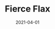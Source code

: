 ---
description: "Pattern%3A%20Fierce%20%7C%20Color%3A%20Flax%20%7C%20Width%3A%2054%u201D%20%7C%20Content%3A%2092%25%20Polyester%2C%208%25%20Linen%20%7C%20Abrasion%3A%2050%2C000%20Double%20Rubs%20-%20Wyzenbeek%20Method%20%7C%20Repeat%3A%20n/a%20%7C%20Finish%3A%20INCASE%20by%20CRYPTON%20%7C%20Flammability%3A%20NFPA%20260%2C%20UFAC%20Class%201%2C%20CAL%20117%20%7C%20Applications%3A%20Contract%20/%20Hospitality%2C%20Residential%20%7C%20"
tags: 
  - "Lark Fontaine"
  - "Fierce"
  - "Textiles"
image_primary: "img/Flax_0257dc64-bb93-47cf-8b0c-6ee6999ec681_large.jpg"
href: "https://www.larkfontaine.com/collections/textiles/products/fierce-flax"
designer: "Lark Fontaine"
title: "Fierce Flax"
category: "Textiles"
subtitle: ""
manufacturer: "Lark Fontaine"
slug: "/manufacturers/lark-fontaine/textiles/lark-fontaine-fierce-flax"
date: "2021-04-01"
---